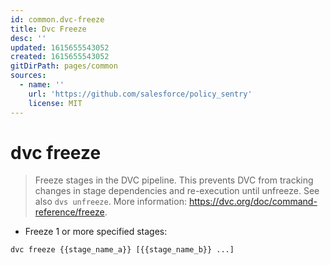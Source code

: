 ```yaml
---
id: common.dvc-freeze
title: Dvc Freeze
desc: ''
updated: 1615655543052
created: 1615655543052
gitDirPath: pages/common
sources:
  - name: ''
    url: 'https://github.com/salesforce/policy_sentry'
    license: MIT
---
```

# dvc freeze

> Freeze stages in the DVC pipeline.
> This prevents DVC from tracking changes in stage dependencies and re-execution until unfreeze.
> See also `dvs unfreeze`.
> More information: <https://dvc.org/doc/command-reference/freeze>.

- Freeze 1 or more specified stages:

`dvc freeze {{stage_name_a}} [{{stage_name_b}} ...]`

